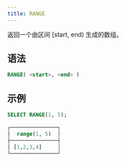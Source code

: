 ```yaml
---
title: RANGE
---
```


返回一个由区间 [start, end) 生成的数组。

## 语法

```sql
RANGE( <start>, <end> )
```

## 示例

```sql
SELECT RANGE(1, 5);

┌───────────────┐
│  range(1, 5)  │
├───────────────┤
│ [1,2,3,4]     │
└───────────────┘
```